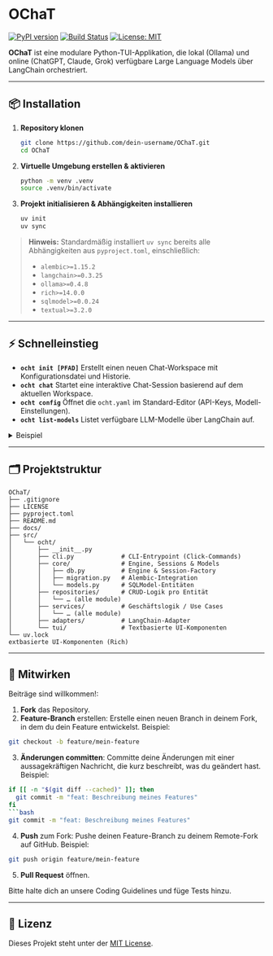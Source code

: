 # OChaT

[![PyPI version](https://img.shields.io/pypi/v/ocht.svg)](https://pypi.org/project/ocht/) [![Build Status](https://github.com/dein-username/OChaT/actions/workflows/ci.yml/badge.svg)](https://github.com/dein-username/OChaT/actions/workflows/ci.yml) [![License: MIT](https://img.shields.io/badge/License-MIT-yellow.svg)](LICENSE)

**OChaT** ist eine modulare Python-TUI-Applikation, die lokal (Ollama) und online (ChatGPT, Claude, Grok) verfügbare Large Language Models über LangChain orchestriert.

---

## 📦 Installation

1. **Repository klonen**

   ```bash
   git clone https://github.com/dein-username/OChaT.git
   cd OChaT
   ```
2. **Virtuelle Umgebung erstellen & aktivieren**

   ```bash
   python -m venv .venv
   source .venv/bin/activate
   ```
3. **Projekt initialisieren & Abhängigkeiten installieren**

   ```bash
   uv init
   uv sync
   ```

> **Hinweis:** Standardmäßig installiert `uv sync` bereits alle Abhängigkeiten aus `pyproject.toml`, einschließlich:
>
> * `alembic>=1.15.2`
> * `langchain>=0.3.25`
> * `ollama>=0.4.8`
> * `rich>=14.0.0`
> * `sqlmodel>=0.0.24`
> * `textual>=3.2.0`

---

## ⚡ Schnelleinstieg

* **`ocht init [PFAD]`**
  Erstellt einen neuen Chat-Workspace mit Konfigurationsdatei und Historie.
* **`ocht chat`**
  Startet eine interaktive Chat-Session basierend auf dem aktuellen Workspace.
* **`ocht config`**
  Öffnet die `ocht.yaml` im Standard-Editor (API-Keys, Modell-Einstellungen).
* **`ocht list-models`**
  Listet verfügbare LLM-Modelle über LangChain auf.

<details>
<summary>Beispiel</summary>

```bash
# Neuen Chat-Workspace "mein-chat" anlegen
ocht init mein-chat
cd mein-chat
# Chat starten
ocht chat
```

</details>

---

## 🗂️ Projektstruktur

```text
OChaT/
├── .gitignore
├── LICENSE
├── pyproject.toml
├── README.md
├── docs/
├── src/
│   └── ocht/
│       ├── __init__.py
│       ├── cli.py             # CLI-Entrypoint (Click-Commands)
│       ├── core/              # Engine, Sessions & Models
│       │   ├── db.py          # Engine & Session-Factory
│       │   ├── migration.py   # Alembic-Integration
│       │   └── models.py      # SQLModel-Entitäten
│       ├── repositories/      # CRUD-Logik pro Entität
│       │   └── … (alle module)
│       ├── services/          # Geschäftslogik / Use Cases
│       │   └── … (alle module)
│       ├── adapters/          # LangChain-Adapter
│       └── tui/               # Textbasierte UI-Komponenten
└── uv.lock
extbasierte UI-Komponenten (Rich)
```

---

## 🤝 Mitwirken

Beiträge sind willkommen!:

1. **Fork** das Repository.
2. **Feature-Branch** erstellen:
   Erstelle einen neuen Branch in deinem Fork, in dem du dein Feature entwickelst. Beispiel:

```bash
git checkout -b feature/mein-feature
```

3. **Änderungen committen**:
   Committe deine Änderungen mit einer aussagekräftigen Nachricht, die kurz beschreibt, was du geändert hast. Beispiel:

````bash
if [[ -n "$(git diff --cached)" ]]; then
  git commit -m "feat: Beschreibung meines Features"
fi
```bash
git commit -m "feat: Beschreibung meines Features"
````

4. **Push** zum Fork:
   Pushe deinen Feature-Branch zu deinem Remote-Fork auf GitHub. Beispiel:

```bash
git push origin feature/mein-feature
```

5. **Pull Request** öffnen.

Bitte halte dich an unsere Coding Guidelines und füge Tests hinzu.

---

## 📄 Lizenz

Dieses Projekt steht unter der [MIT License](LICENSE).

